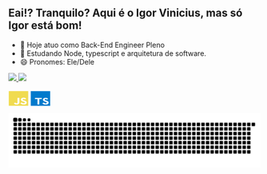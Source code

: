 ## Eai!? Tranquilo? Aqui é o Igor Vinicius, mas só Igor está bom! 

- 🔭 Hoje atuo como Back-End Engineer Pleno
- 🌱 Estudando Node, typescript e arquitetura de software.
- 😄 Pronomes: Ele/Dele

 <div>
  <a href="https://www.linkedin.com/in/igor-oliveira-b17329209/">
   <img height="180em" src="https://github-readme-stats.vercel.app/api?username=igorogi22&show_icons=true&theme=dark&include_all_commits=true&count_private=true"/>
   <img height="180em" src="https://github-readme-stats.vercel.app/api/top-langs/?username=igorogi22&layout=compact&langs_count=7&theme=dark"/>
  </a>
</div>
  
<div style="display: inline_block"><br>
  <img align="center" alt="Rafa-Js" height="30" width="40" src="https://raw.githubusercontent.com/devicons/devicon/master/icons/javascript/javascript-plain.svg">
  <img align="center" alt="Rafa-Ts" height="30" width="40" src="https://raw.githubusercontent.com/devicons/devicon/master/icons/typescript/typescript-plain.svg">
 
 
 ![Snake animation](https://github.com/igorogi22/igorogi22/blob/output/github-contribution-grid-snake.svg)
</div>
